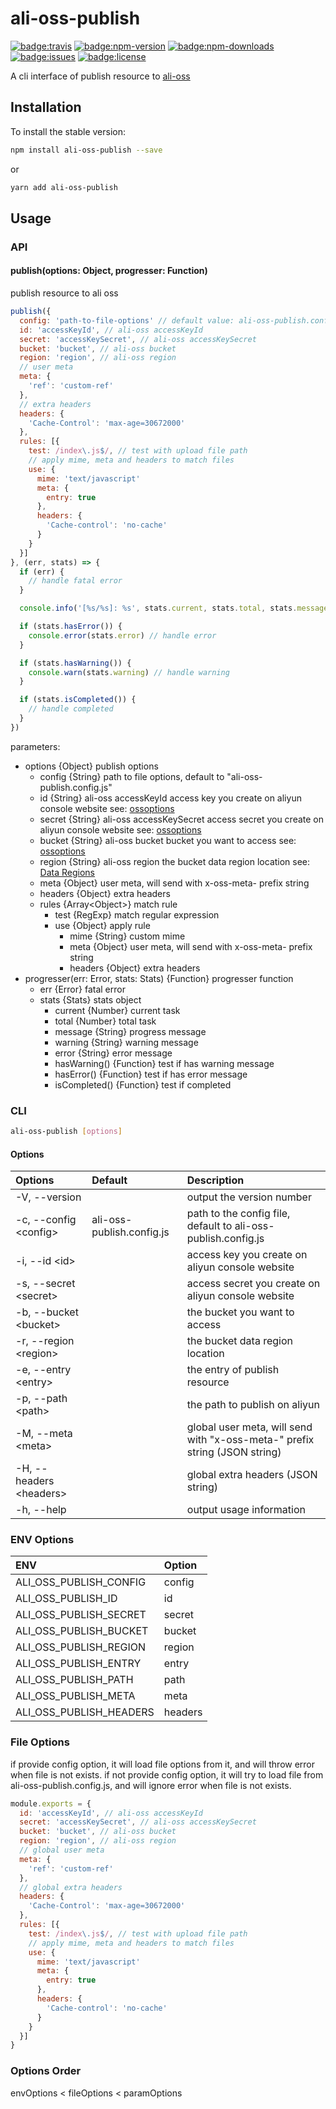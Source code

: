 # ali-oss-publish
[![badge:travis]][build-status]
[![badge:npm-version]][npm-ali-oss-publish]
[![badge:npm-downloads]][npm-ali-oss-publish]
[![badge:issues]][issues]
[![badge:license]][license]

A cli interface of publish resource to [ali-oss][github:ali-oss]

## Installation
To install the stable version:
```bash
npm install ali-oss-publish --save
```
or
```bash
yarn add ali-oss-publish
```

## Usage

### API

#### publish(options: Object, progresser: Function)
publish resource to ali oss
```js
publish({
  config: 'path-to-file-options' // default value: ali-oss-publish.config.js
  id: 'accessKeyId', // ali-oss accessKeyId
  secret: 'accessKeySecret', // ali-oss accessKeySecret
  bucket: 'bucket', // ali-oss bucket
  region: 'region', // ali-oss region
  // user meta
  meta: {
    'ref': 'custom-ref'
  },
  // extra headers
  headers: {
    'Cache-Control': 'max-age=30672000'
  },
  rules: [{
    test: /index\.js$/, // test with upload file path
    // apply mime, meta and headers to match files
    use: {
      mime: 'text/javascript'
      meta: {
        entry: true
      },
      headers: {
        'Cache-control': 'no-cache'
      }
    }
  }]
}, (err, stats) => {
  if (err) {
    // handle fatal error
  }

  console.info('[%s/%s]: %s', stats.current, stats.total, stats.message)

  if (stats.hasError()) {
    console.error(stats.error) // handle error
  }

  if (stats.hasWarning()) {
    console.warn(stats.warning) // handle warning
  }

  if (stats.isCompleted()) {
    // handle completed
  }
})
```
parameters:
* options {Object} publish options
  * config {String} path to file options, default to "ali-oss-publish.config.js"
  * id {String} ali-oss accessKeyId access key you create on aliyun console website see: [ossoptions][github:ali-oss#oss-options]
  * secret {String} ali-oss accessKeySecret access secret you create on aliyun console website see: [ossoptions][github:ali-oss#oss-options]
  * bucket {String} ali-oss bucket bucket you want to access see: [ossoptions][github:ali-oss#oss-options]
  * region {String} ali-oss region the bucket data region location see: [Data Regions][github:ali-oss#data-regions]
  * meta {Object} user meta, will send with x-oss-meta- prefix string
  * headers {Object} extra headers
  * rules {Array\<Object\>} match rule
    * test {RegExp} match regular expression
    * use {Object} apply rule
      * mime {String} custom mime
      * meta {Object} user meta, will send with x-oss-meta- prefix string
      * headers {Object} extra headers
* progresser(err: Error, stats: Stats) {Function} progresser function
  * err {Error} fatal error
  * stats {Stats} stats object
    * current {Number} current task
    * total {Number} total task
    * message {String} progress message
    * warning {String} warning message
    * error {String} error message
    * hasWarning() {Function} test if has warning message
    * hasError() {Function} test if has error message
    * isCompleted() {Function} test if completed

### CLI
```bash
ali-oss-publish [options]
```
#### Options
| Options                    | Default                   | Description                                                                |
|:---------------------------|:--------------------------|:---------------------------------------------------------------------------|
| -V, --version              |                           | output the version number                                                  |
| -c, --config \<config\>    | ali-oss-publish.config.js | path to the config file, default to ali-oss-publish.config.js              |
| -i, --id \<id\>            |                           | access key you create on aliyun console website                            |
| -s, --secret \<secret\>    |                           | access secret you create on aliyun console website                         |
| -b, --bucket \<bucket\>    |                           | the bucket you want to access                                              |
| -r, --region \<region\>    |                           | the bucket data region location                                            |
| -e, --entry \<entry\>      |                           | the entry of publish resource                                              |
| -p, --path \<path\>        |                           | the path to publish on aliyun                                              |
| -M, --meta \<meta\>        |                           | global user meta, will send with "x-oss-meta-" prefix string (JSON string) |
| -H, --headers \<headers\>  |                           | global extra headers (JSON string)                                         |
| -h, --help                 |                           | output usage information                                                   |

### ENV Options
| ENV                     | Option  |
|:------------------------|:--------|
| ALI_OSS_PUBLISH_CONFIG  | config  |
| ALI_OSS_PUBLISH_ID      | id      |
| ALI_OSS_PUBLISH_SECRET  | secret  |
| ALI_OSS_PUBLISH_BUCKET  | bucket  |
| ALI_OSS_PUBLISH_REGION  | region  |
| ALI_OSS_PUBLISH_ENTRY   | entry   |
| ALI_OSS_PUBLISH_PATH    | path    |
| ALI_OSS_PUBLISH_META    | meta    |
| ALI_OSS_PUBLISH_HEADERS | headers |

### File Options
if provide config option, it will load file options from it, and will throw error when file is not exists.
if not provide config option, it will try to load file from ali-oss-publish.config.js, and will ignore error when file is not exists.
```js
module.exports = {
  id: 'accessKeyId', // ali-oss accessKeyId
  secret: 'accessKeySecret', // ali-oss accessKeySecret
  bucket: 'bucket', // ali-oss bucket
  region: 'region', // ali-oss region
  // global user meta
  meta: {
    'ref': 'custom-ref'
  },
  // global extra headers
  headers: {
    'Cache-Control': 'max-age=30672000'
  },
  rules: [{
    test: /index\.js$/, // test with upload file path
    // apply mime, meta and headers to match files
    use: {
      mime: 'text/javascript'
      meta: {
        entry: true
      },
      headers: {
        'Cache-control': 'no-cache'
      }
    }
  }]
}
```

### Options Order
envOptions < fileOptions < paramOptions

[badge:issues]: https://img.shields.io/github/issues/skordyr/ali-oss-publish.svg "Issues"
[badge:license]: https://img.shields.io/badge/license-MIT-blue.svg "License"
[badge:travis]: https://img.shields.io/travis/skordyr/ali-oss-publish.svg "Build Status"
[badge:npm-version]: https://img.shields.io/npm/v/ali-oss-publish.svg "NPM Version"
[badge:npm-downloads]: https://img.shields.io/npm/dm/ali-oss-publish.svg "NPM Downloads"

[issues]: https://github.com/skordyr/ali-oss-publish/issues "Issues"
[license]: https://raw.githubusercontent.com/skordyr/ali-oss-publish/master/LICENSE "License"
[build-status]: https://travis-ci.org/skordyr/ali-oss-publish "Build Status"
[npm-ali-oss-publish]: https://www.npmjs.com/package/ali-oss-publish "ali-oss-publish"

[github:ali-oss]: https://github.com/ali-sdk/ali-oss "aliyun OSS(open storage service) nodejs client"
[github:ali-oss#oss-options]: https://github.com/ali-sdk/ali-oss#ossoptions "OSS Options"
[github:ali-oss#data-regions]: https://github.com/ali-sdk/ali-oss#data-regions "Data Regions"
